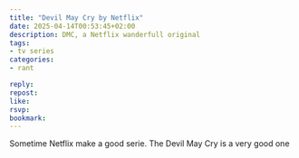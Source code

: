 ```yaml
---
title: "Devil May Cry by Netflix"
date: 2025-04-14T00:53:45+02:00
description: DMC, a Netflix wanderfull original
tags:
- tv series
categories:
- rant

reply:
repost:
like:
rsvp:
bookmark:
---
```


Sometime Netflix make a good serie. The Devil May Cry is a very good one
